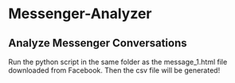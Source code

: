 # Messenger-Analyzer
## Analyze Messenger Conversations
Run the python script in the same folder as the message_1.html file downloaded from Facebook.
Then the csv file will be generated!
